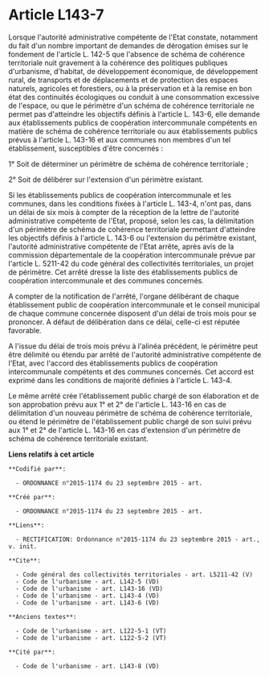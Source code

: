 # Article L143-7

Lorsque l'autorité administrative compétente de l'Etat constate, notamment du fait d'un nombre important de demandes de
dérogation émises sur le fondement de l'article L. 142-5 que l'absence de schéma de cohérence territoriale nuit gravement à
la cohérence des politiques publiques d'urbanisme, d'habitat, de développement économique, de développement rural, de
transports et de déplacements et de protection des espaces naturels, agricoles et forestiers, ou à la préservation et à la
remise en bon état des continuités écologiques ou conduit à une consommation excessive de l'espace, ou que le périmètre d'un
schéma de cohérence territoriale ne permet pas d'atteindre les objectifs définis à l'article L. 143-6, elle demande aux
établissements publics de coopération intercommunale compétents en matière de schéma de cohérence territoriale ou aux
établissements publics prévus à l'article L. 143-16 et aux communes non membres d'un tel établissement, susceptibles d'être
concernés : 

1° Soit de déterminer un périmètre de schéma de cohérence territoriale ; 

2° Soit de délibérer sur l'extension d'un périmètre existant. 

Si les établissements publics de coopération intercommunale et les communes, dans les conditions fixées à l'article L. 143-4,
n'ont pas, dans un délai de six mois à compter de la réception de la lettre de l'autorité administrative compétente de
l'Etat, proposé, selon les cas, la délimitation d'un périmètre de schéma de cohérence territoriale permettant d'atteindre les
objectifs définis à l'article L. 143-6 ou l'extension du périmètre existant, l'autorité administrative compétente de l'Etat
arrête, après avis de la commission départementale de la coopération intercommunale prévue par l'article L. 5211-42 du code
général des collectivités territoriales, un projet de périmètre. Cet arrêté dresse la liste des établissements publics de
coopération intercommunale et des communes concernés. 

A compter de la notification de l'arrêté, l'organe délibérant de chaque établissement public de coopération intercommunale et
le conseil municipal de chaque commune concernée disposent d'un délai de trois mois pour se prononcer. A défaut de
délibération dans ce délai, celle-ci est réputée favorable. 

A l'issue du délai de trois mois prévu à l'alinéa précédent, le périmètre peut être délimité ou étendu par arrêté de
l'autorité administrative compétente de l'Etat, avec l'accord des établissements publics de coopération intercommunale
compétents et des communes concernés. Cet accord est exprimé dans les conditions de majorité définies à l'article L. 143-4. 

Le même arrêté crée l'établissement public chargé de son élaboration et de son approbation prévu aux 1° et 2° de l'article L.
143-16 en cas de délimitation d'un nouveau périmètre de schéma de cohérence territoriale, ou étend le périmètre de
l'établissement public chargé de son suivi prévu aux 1° et 2° de l'article L. 143-16 en cas d'extension d'un périmètre de
schéma de cohérence territoriale existant.

**Liens relatifs à cet article**

	**Codifié par**:

	  - ORDONNANCE n°2015-1174 du 23 septembre 2015 - art.

	**Créé par**:

	  - ORDONNANCE n°2015-1174 du 23 septembre 2015 - art.

	**Liens**:

	  - RECTIFICATION: Ordonnance n°2015-1174 du 23 septembre 2015 - art., v. init.

	**Cite**:

	  - Code général des collectivités territoriales - art. L5211-42 (V)
	  - Code de l'urbanisme - art. L142-5 (VD)
	  - Code de l'urbanisme - art. L143-16 (VD)
	  - Code de l'urbanisme - art. L143-4 (VD)
	  - Code de l'urbanisme - art. L143-6 (VD)

	**Anciens textes**:

	  - Code de l'urbanisme - art. L122-5-1 (VT)
	  - Code de l'urbanisme - art. L122-5-2 (VT)

	**Cité par**:

	  - Code de l'urbanisme - art. L143-8 (VD)
